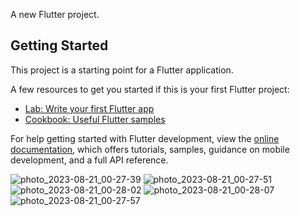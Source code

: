 

A new Flutter project.

## Getting Started

This project is a starting point for a Flutter application.

A few resources to get you started if this is your first Flutter project:

- [Lab: Write your first Flutter app](https://docs.flutter.dev/get-started/codelab)
- [Cookbook: Useful Flutter samples](https://docs.flutter.dev/cookbook)

For help getting started with Flutter development, view the
[online documentation](https://docs.flutter.dev/), which offers tutorials,
samples, guidance on mobile development, and a full API reference.

![photo_2023-08-21_00-27-39](https://github.com/vipen07/trackexp/assets/84044828/17d517bd-dc42-4e80-b966-6331629a3e98)
![photo_2023-08-21_00-27-51](https://github.com/vipen07/trackexp/assets/84044828/37c63f1c-d6af-4367-88a1-b4fc88a1e8ba)
![photo_2023-08-21_00-28-02](https://github.com/vipen07/trackexp/assets/84044828/02db10dc-99c5-4835-a787-1f6279e79bf8)
![photo_2023-08-21_00-28-07](https://github.com/vipen07/trackexp/assets/84044828/57fc8789-f9e2-45dd-9185-b91383631fb9)
![photo_2023-08-21_00-27-57](https://github.com/vipen07/trackexp/assets/84044828/3a369ea2-a7d4-40fa-b16a-b7b92e9a1548)
